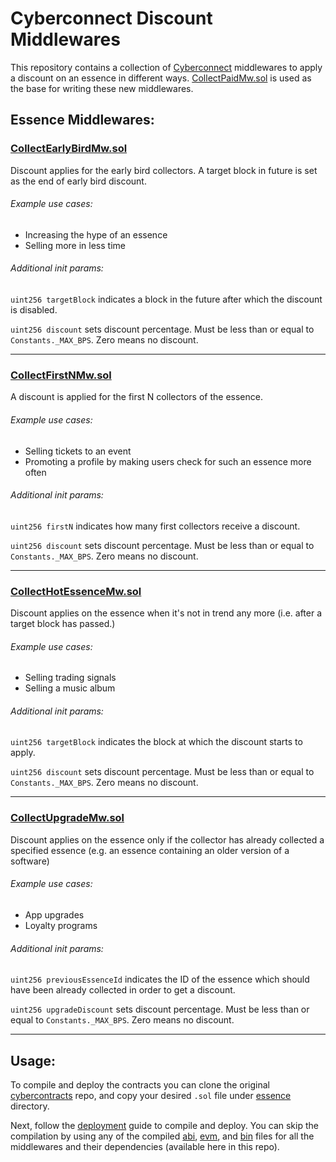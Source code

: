 # Cyberconnect Discount Middlewares

This repository contains a collection of
[Cyberconnect](https://cyberconnect.me/)
middlewares to apply a discount on an essence in different
ways.
[CollectPaidMw.sol](https://github.com/cyberconnecthq/cybercontracts/blob/main/src/middlewares/essence/CollectPaidMw.sol)
is used as the base for writing these new middlewares.

## Essence Middlewares:

### [CollectEarlyBirdMw.sol](CollectEarlyBirdMw.sol)

Discount applies for the early bird collectors. A target
block in future is set as the end of early bird discount.

###### Example use cases:

* Increasing the hype of an essence
* Selling more in less time

###### Additional init params:

`uint256 targetBlock` indicates a block in the future after
which the discount is disabled.

`uint256 discount` sets discount percentage. Must be less
than or equal to `Constants._MAX_BPS`. Zero means no
discount.

---

### [CollectFirstNMw.sol](CollectFirstNMw.sol)

A discount is applied for the first N collectors
of the essence.

###### Example use cases:

* Selling tickets to an event
* Promoting a profile by making users check for such an
essence more often

###### Additional init params:

`uint256 firstN` indicates how many first collectors
receive a discount.

`uint256 discount` sets discount percentage. Must be less
than or equal to `Constants._MAX_BPS`. Zero means no
discount.

---

### [CollectHotEssenceMw.sol](CollectHotEssenceMw.sol)

Discount applies on the essence when it's not in trend
any more (i.e. after a target block has passed.)

###### Example use cases:

* Selling trading signals
* Selling a music album

###### Additional init params:

`uint256 targetBlock` indicates the block at which the
discount starts to apply.

`uint256 discount` sets discount percentage. Must be less
than or equal to `Constants._MAX_BPS`. Zero means no
discount.

---

### [CollectUpgradeMw.sol](CollectUpgradeMw.sol)

Discount applies on the essence only if the collector has
already collected a specified essence (e.g. an essence
containing an older version of a software)

###### Example use cases:

* App upgrades
* Loyalty programs

###### Additional init params:

`uint256 previousEssenceId` indicates the ID of the essence
which should have been already collected in order to get
a discount.

`uint256 upgradeDiscount` sets discount percentage. Must be less
than or equal to `Constants._MAX_BPS`. Zero means no
discount.

---

## Usage:
To compile and deploy the contracts you can clone the
original
[cybercontracts](https://github.com/cyberconnecthq/cybercontracts/tree/main)
repo, and copy your desired `.sol` file under
[essence](https://github.com/cyberconnecthq/cybercontracts/tree/main/src/middlewares/essence)
directory.

Next, follow the
[deployment](https://github.com/cyberconnecthq/cybercontracts/tree/main#deployment)
guide to compile and deploy. You can skip the compilation
by using any of the compiled [abi](abi), [evm](evm),
and [bin](bin) files for all the middlewares and their
dependencies (available here in this repo).
